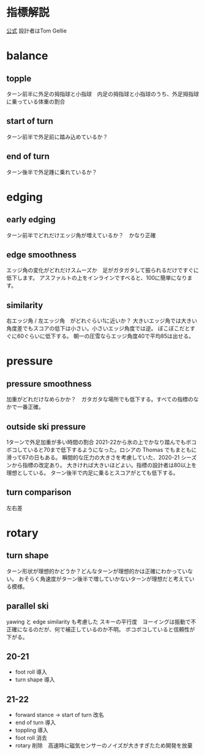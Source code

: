 # 指標解説
[公式](https://getcarv.com/blog/what-carv-can-measure)
設計者はTom Gellie

# balance
## topple
ターン前半に外足の拇指球と小指球　内足の拇指球と小指球のうち、外足拇指球に乗っている体重の割合
## start of turn
ターン前半で外足前に踏み込めているか？

## end of turn
ターン後半で外足踵に乗れているか？

# edging 
## early edging 
ターン前半でどれだけエッジ角が増えているか？　かなり正確

## edge smoothness
エッジ角の変化がどれだけスムーズか　足がガタガタして振られるだけですぐに低下します。
アスファルトの上をインラインですべると、100に簡単になります。

## similarity
右エッジ角 / 左エッジ角　がどれぐらい1に近いか？
大きいエッジ角では大きい角度差でもスコアの低下は小さい。小さいエッジ角度では逆。
ぼこぼこだとすぐに60ぐらいに低下する。
朝一の圧雪ならエッジ角度40で平均85は出せる。

# pressure
## pressure smoothness
加重がどれだけなめらかか？　ガタガタな場所でも低下する。すべての指標のなかで一番正確。

## outside ski pressure
1ターンで外足加重が多い時間の割合
2021-22から氷の上でかなり踏んでもボコボコしていると70まで低下するようになった。ロシアの Thomas でもまともに滑って67の日もある。
瞬間的な圧力の大きさを考慮していた、2020-21 シーズンから指標の改定あり。
大きければ大きいほどよい。指標の設計者は80以上を理想としている。
ターン後半で内足に乗るとスコアがとても低下する。

## turn comparison
左右差

# rotary
## turn shape
ターン形状が理想的かどうか？どんなターンが理想的かは正確にわかっていない。
おそらく角速度がターン後半で増していかないターンが理想だと考えている模様。


## parallel ski
yawing と edge similarity も考慮した スキーの平行度　ヨーイングは振動で不正確になるのだが、何で補正しているのか不明。
ボコボコしていると信頼性が下がる。

## 20-21

- foot roll 導入
- turn shape 導入

## 21-22

- forward stance -> start of turn 改名
- end of turn 導入
- toppling 導入
- foot roll 消去
- rotary 削除　高速時に磁気センサーのノイズが大きすぎたため開発を放棄